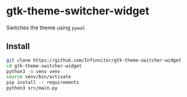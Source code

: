 # gtk-theme-switcher-widget

Switches the theme using `pywal`

## Install

```bash
git clone https://github.com/Infinnitor/gtk-theme-switcher-widget
cd gtk-theme-switcher-widget
python3 -m venv venv
source venv/bin/activate
pip install -r requirements
python3 src/main.py
```
